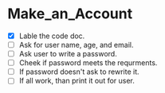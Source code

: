 # Make_an_Account

- [X] Lable the code doc.
- [ ] Ask for user name, age, and email.
- [ ] Ask user to write a password. 
- [ ] Cheek if password meets the requrments. 
- [ ] If password doesn't ask to rewrite it. 
- [ ] If all work, than print it out for user. 